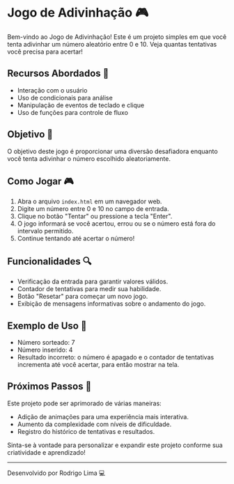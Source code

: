 # Jogo de Adivinhação 🎮

Bem-vindo ao Jogo de Adivinhação! Este é um projeto simples em que você tenta adivinhar um número aleatório entre 0 e 10. Veja quantas tentativas você precisa para acertar!

## Recursos Abordados 🚀

- Interação com o usuário
- Uso de condicionais para análise
- Manipulação de eventos de teclado e clique
- Uso de funções para controle de fluxo

## Objetivo 🎯

O objetivo deste jogo é proporcionar uma diversão desafiadora enquanto você tenta adivinhar o número escolhido aleatoriamente.

## Como Jogar 🎮

1. Abra o arquivo `index.html` em um navegador web.
2. Digite um número entre 0 e 10 no campo de entrada.
3. Clique no botão "Tentar" ou pressione a tecla "Enter".
4. O jogo informará se você acertou, errou ou se o número está fora do intervalo permitido.
5. Continue tentando até acertar o número!

## Funcionalidades 🔍

- Verificação da entrada para garantir valores válidos.
- Contador de tentativas para medir sua habilidade.
- Botão "Resetar" para começar um novo jogo.
- Exibição de mensagens informativas sobre o andamento do jogo.

## Exemplo de Uso 🌟

- Número sorteado: 7
- Número inserido: 4
- Resultado incorreto: o número é apagado e o contador de tentativas incrementa até você acertar, para então mostrar na tela.

## Próximos Passos 🚀

Este projeto pode ser aprimorado de várias maneiras:
- Adição de animações para uma experiência mais interativa.
- Aumento da complexidade com níveis de dificuldade.
- Registro do histórico de tentativas e resultados.

Sinta-se à vontade para personalizar e expandir este projeto conforme sua criatividade e aprendizado!

---

Desenvolvido por Rodrigo Lima 💻
